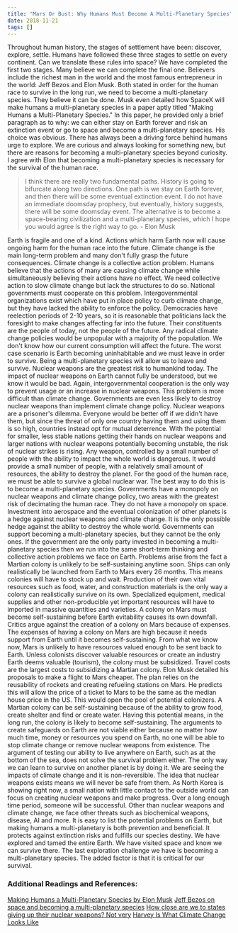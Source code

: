 ```yaml
---
title: "Mars Or Bust: Why Humans Must Become A Multi-Planetary Species"
date: 2018-11-21
tags: []
---
```

Throughout human history, the stages of settlement have been: discover, explore, settle. Humans have followed these three stages to settle on every continent. Can we translate these rules into space? We have completed the first two stages. Many believe we can complete the final one. Believers include the richest man in the world and the most famous entrepreneur in the world: Jeff Bezos and Elon Musk. Both stated in order for the human race to survive in the long run, we need to become a multi-planetary species. They believe it can be done. Musk even detailed how SpaceX will make humans a multi-planetary species in a paper aptly titled "Making Humans a Multi-Planetary Species." In this paper, he provided only a brief paragraph as to why: we can either stay on Earth forever and risk an extinction event or go to space and become a multi-planetary species. His choice was obvious. There has always been a driving force behind humans urge to explore. We are curious and always looking for something new, but there are reasons for becoming a multi-planetary species beyond curiosity. I agree with Elon that becoming a multi-planetary species is necessary for the survival of the human race. 

> I think there are really two fundamental paths. History is going to bifurcate along two directions. One path is we stay on Earth forever, and then there will be some eventual extinction event. I do not have an immediate doomsday prophecy, but eventually, history suggests, there will be some doomsday event. The alternative is to become a space-bearing civilization and a multi-planetary species, which I hope you would agree is the right way to go. - Elon Musk

Earth is fragile and one of a kind. Actions which harm Earth now will cause ongoing harm for the human race into the future. Climate change is the main long-term problem and many don't fully grasp the future consequences. Climate change is a collective action problem. Humans believe that the actions of many are causing climate change while simultaneously believing their actions have no effect. We need collective action to slow climate change but lack the structures to do so. National governments must cooperate on this problem. Intergovernmental organizations exist which have put in place policy to curb climate change, but they have lacked the ability to enforce the policy. Democracies have reelection periods of 2-10 years, so it is reasonable that politicians lack the foresight to make changes affecting far into the future. Their constituents are the people of today, not the people of the future. Any radical climate change policies would be unpopular with a majority of the population. We don't know how our current consumption will affect the future. The worst case scenario is Earth becoming uninhabitable and we must leave in order to survive. Being a multi-planetary species will allow us to leave and survive. Nuclear weapons are the greatest risk to humankind today. The impact of nuclear weapons on Earth cannot fully be understood, but we know it would be bad. Again, intergovernmental cooperation is the only way to prevent usage or an increase in nuclear weapons. This problem is more difficult than climate change. Governments are even less likely to destroy nuclear weapons than implement climate change policy. Nuclear weapons are a prisoner's dilemma. Everyone would be better off if we didn't have them, but since the threat of only one country having them and using them is so high, countries instead opt for mutual deterrence. With the potential for smaller, less stable nations getting their hands on nuclear weapons and larger nations with nuclear weapons potentially becoming unstable, the risk of nuclear strikes is rising. Any weapon, controlled by a small number of people with the ability to impact the whole world is dangerous. It would provide a small number of people, with a relatively small amount of resources, the ability to destroy the planet. For the good of the human race, we must be able to survive a global nuclear war. The best way to do this is to become a multi-planetary species. Governments have a monopoly on nuclear weapons and climate change policy, two areas with the greatest risk of decimating the human race. They do not have a monopoly on space. Investment into aerospace and the eventual colonization of other planets is a hedge against nuclear weapons and climate change. It is the only possible hedge against the ability to destroy the whole world. Governments can support becoming a multi-planetary species, but they cannot be the only ones. If the government are the only party invested in becoming a multi-planetary species then we run into the same short-term thinking and collective action problems we face on Earth. Problems arise from the fact a Martian colony is unlikely to be self-sustaining anytime soon. Ships can only realistically be launched from Earth to Mars every 26 months. This means colonies will have to stock up and wait. Production of their own vital resources such as food, water, and construction materials is the only way a colony can realistically survive on its own. Specialized equipment, medical supplies and other non-producible yet important resources will have to imported in massive quantities and varieties. A colony on Mars must become self-sustaining before Earth evitability causes its own downfall. Critics argue against the creation of a colony on Mars because of expenses. The expenses of having a colony on Mars are high because it needs support from Earth until it becomes self-sustaining. From what we know now, Mars is unlikely to have resources valued enough to be sent back to Earth. Unless colonists discover valuable resources or create an industry Earth deems valuable (tourism), the colony must be subsidized. Travel costs are the largest costs to subsidizing a Martian colony. Elon Musk detailed his proposals to make a flight to Mars cheaper. The plan relies on the reusability of rockets and creating refueling stations on Mars. He predicts this will allow the price of a ticket to Mars to be the same as the median house price in the US. This would open the pool of potential colonizers. A Martian colony can be self-sustaining because of the ability to grow food, create shelter and find or create water. Having this potential means, in the long run, the colony is likely to become self-sustaining. The arguments to create safeguards on Earth are not viable either because no matter how much time, money or resources you spend on Earth, no one will be able to stop climate change or remove nuclear weapons from existence. The argument of testing our ability to live anywhere on Earth, such as at the bottom of the sea, does not solve the survival problem either. The only way we can learn to survive on another planet is by doing it. We are seeing the impacts of climate change and it is non-reversible. The idea that nuclear weapons exists means we will never be safe from them. As North Korea is showing right now, a small nation with little contact to the outside world can focus on creating nuclear weapons and make progress. Over a long enough time period, someone will be successful. Other than nuclear weapons and climate change, we face other threats such as biochemical weapons, disease, AI and more. It is easy to list the potential problems on Earth, but making humans a multi-planetary is both prevention and beneficial. It protects against extinction risks and fulfills our species destiny. We have explored and tamed the entire Earth. We have visited space and know we can survive there. The last exploration challenge we have is becoming a multi-planetary species. The added factor is that it is critical for our survival. 

### Additional Readings and References:

[Making Humans a Multi-Planetary Species by Elon Musk](http://www.lloydthomas.org/5-SpecialStudies/space.2017.29009.emu.pdf) [Jeff Bezos on space and becoming a multi-planetary species](https://youtu.be/f3NBQcAqyu4?t=2389) [How close are we to states giving up their nuclear weapons? Not very](https://www.wired.co.uk/article/nuclear-weapons-threat-ban) [Harvey Is What Climate Change Looks Like](https://www.politico.com/magazine/story/2017/08/28/climate-change-hurricane-harvey-215547)  
